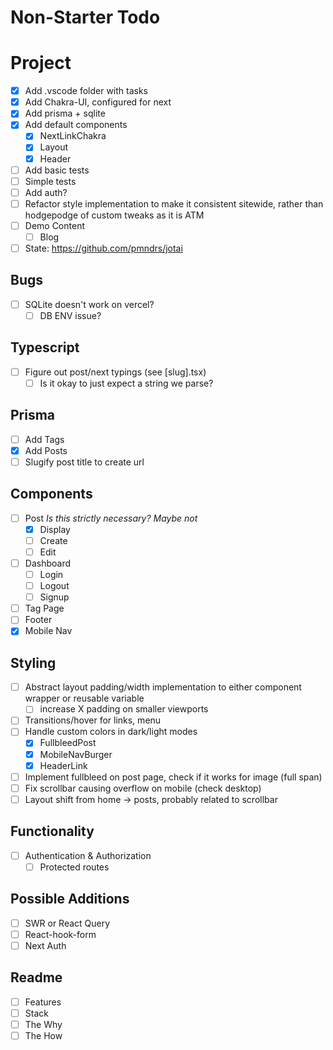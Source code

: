 # Non-Starter Todo

# Project

- [x] Add .vscode folder with tasks
- [x] Add Chakra-UI, configured for next
- [x] Add prisma + sqlite
- [x] Add default components
  - [x] NextLinkChakra
  - [x] Layout
  - [x] Header
- [ ] Add basic tests
- [ ] Simple tests
- [ ] Add auth?
- [ ] Refactor style implementation to make it consistent sitewide, rather than hodgepodge of custom tweaks as it is ATM
- [ ] Demo Content
  - [ ] Blog
- [ ] State: https://github.com/pmndrs/jotai

## Bugs

- [ ] SQLite doesn't work on vercel?
  - [ ] DB ENV issue?

## Typescript

- [ ] Figure out post/next typings (see [slug].tsx)
  - [ ] Is it okay to just expect a string we parse?

## Prisma

- [ ] Add Tags
- [x] Add Posts
- [ ] Slugify post title to create url

## Components

- [ ] Post *Is this strictly necessary? Maybe not*
  - [x] Display
  - [ ] Create
  - [ ] Edit
- [ ] Dashboard
  - [ ] Login
  - [ ] Logout
  - [ ] Signup
- [ ] Tag Page
- [ ] Footer
- [x] Mobile Nav

## Styling 

- [ ] Abstract layout padding/width implementation to either component wrapper or reusable variable
  - [ ] increase X padding on smaller viewports
- [ ] Transitions/hover for links, menu
- [ ] Handle custom colors in dark/light modes
  - [x] FullbleedPost
  - [x] MobileNavBurger
  - [x] HeaderLink
- [ ] Implement fullbleed on post page, check if it works for image (full span)
- [ ] Fix scrollbar causing overflow on mobile (check desktop)
- [ ] Layout shift from home -> posts, probably related to scrollbar

## Functionality

- [ ] Authentication & Authorization
  - [ ] Protected routes

## Possible Additions

- [ ] SWR or React Query
- [ ] React-hook-form
- [ ] Next Auth

## Readme

- [ ] Features
- [ ] Stack
- [ ] The Why
- [ ] The How